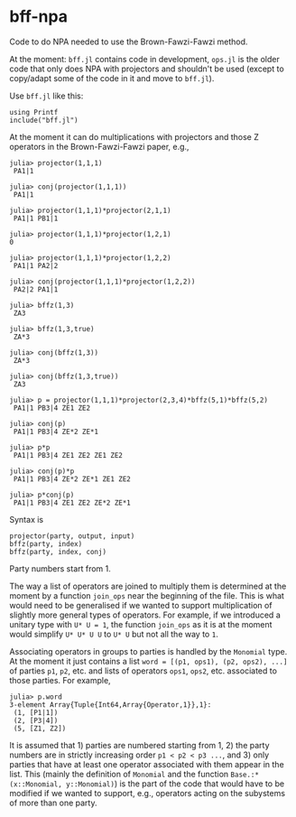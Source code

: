 # bff-npa

Code to do NPA needed to use the Brown-Fawzi-Fawzi method.

At the moment: `bff.jl` contains code in development, `ops.jl` is the older
code that only does NPA with projectors and shouldn't be used (except to
copy/adapt some of the code in it and move to `bff.jl`).

Use `bff.jl` like this:
```
using Printf
include("bff.jl")
```

At the moment it can do multiplications with projectors and those Z operators
in the Brown-Fawzi-Fawzi paper, e.g.,
```
julia> projector(1,1,1)
 PA1|1

julia> conj(projector(1,1,1))
 PA1|1

julia> projector(1,1,1)*projector(2,1,1)
 PA1|1 PB1|1

julia> projector(1,1,1)*projector(1,2,1)
0

julia> projector(1,1,1)*projector(1,2,2)
 PA1|1 PA2|2

julia> conj(projector(1,1,1)*projector(1,2,2))
 PA2|2 PA1|1

julia> bffz(1,3)
 ZA3

julia> bffz(1,3,true)
 ZA*3

julia> conj(bffz(1,3))
 ZA*3

julia> conj(bffz(1,3,true))
 ZA3

julia> p = projector(1,1,1)*projector(2,3,4)*bffz(5,1)*bffz(5,2)
 PA1|1 PB3|4 ZE1 ZE2

julia> conj(p)
 PA1|1 PB3|4 ZE*2 ZE*1

julia> p*p
 PA1|1 PB3|4 ZE1 ZE2 ZE1 ZE2

julia> conj(p)*p
 PA1|1 PB3|4 ZE*2 ZE*1 ZE1 ZE2

julia> p*conj(p)
 PA1|1 PB3|4 ZE1 ZE2 ZE*2 ZE*1
```

Syntax is
```
projector(party, output, input)
bffz(party, index)
bffz(party, index, conj)
```
Party numbers start from 1.

The way a list of operators are joined to multiply them is determined at the
moment by a function `join_ops` near the beginning of the file. This is what
would need to be generalised if we wanted to support multiplication of
slightly more general types of operators. For example, if we introduced a
unitary type with `U* U = 1`, the function `join_ops` as it is at the moment
would simplify `U* U* U U` to `U* U` but not all the way to `1`.

Associating operators in groups to parties is handled by the `Monomial`
type. At the moment it just contains a list
```word = [(p1, ops1), (p2, ops2), ...]```
of parties `p1`, `p2`, etc. and lists of operators `ops1`, `ops2`,
etc. associated to those parties. For example,
```
julia> p.word
3-element Array{Tuple{Int64,Array{Operator,1}},1}:
 (1, [P1|1])
 (2, [P3|4])
 (5, [Z1, Z2])
```
It is assumed that 1) parties are numbered starting from 1, 2) the party
numbers are in strictly increasing order `p1 < p2 < p3 ...`, and 3) only
parties that have at least one operator associated with them appear in the
list. This (mainly the definition of `Monomial` and the function
`Base.:*(x::Monomial, y::Monomial)`) is the part of the code that would have
to be modified if we wanted to support, e.g., operators acting on the
subystems of more than one party.
